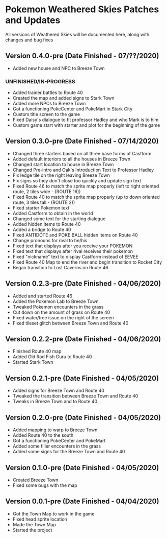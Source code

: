 # Pokemon Weathered Skies Patches and Updates
All versions of Weathered Skies will be documented here, along with changes and bug fixes

## Version 0.4.0-pre (Date Finished - 07/??/2020)
- Added new house and NPC to Breeze Town
### UNFINISHED/IN-PROGRESS
- Added trainer battles to Route 40
- Created the map and added signs to Stark Town
- Added more NPCs to Breeze Town
- Got a functioning PokeCenter and PokeMart in Stark City
- Custom title screen to the game
- Fixed Daisy's dialogue to fit professor Hadley and who Mark is to him
- Custom game start with starter and plot for the beginning of the game

## Version 0.3.0-pre (Date Finished - 07/14/2020)
- Changed three starters based on all three base forms of Castform
- Added default interiors to all the houses in Breeze Town
- Changed start location to house in Breeze Town
- Changed Pre-intro and Oak's Introduction Text to Professor Hadley
- Fix ledge tile on the right leaving Breeze Town
- Fix signs so they don't close too quickly and update sign text
- Fixed Route 46 to match the sprite map properly (left to right oriented route, 2 tiles wide - (ROUTE 16))
- Fixed Route 40 to match the sprite map properly (up to down oriented route, 3 tiles tall - (ROUTE 2))
- Fixed starter Pokemon text
- Added Castform to obtain in the world
- Changed some text for the starting dialogue
- Added hidden items to Route 40
- Added a bridge to Route 40
- Fixed ANTIDOTE and POKE BALL hidden items on Route 40
- Change pronouns for rival to he/his
- Fixed text that displays after you receive your POKEMON
- Fixed text that displays after rival receives their pokemon
- Fixed "nickname" text to display Castform instead of EEVEE
- Fixed Route 40 Map to end the river and begin transition to Rocket City
- Began transition to Lost Caverns on Route 46

## Version 0.2.3-pre (Date Finished - 04/06/2020)
- Added and started Route 46 
- Added the Pokemon Lab to Breeze Town
- Tweaked Pokemon encounters in the grass
- Cut down on the amount of grass on Route 40
- Fixed water/tree issue on the right of the screen
- Fixed tileset glitch between Breeze Town and Route 40

## Version 0.2.2-pre (Date Finished - 04/06/2020)
- Finished Route 40 map
- Added Old Rod Fish Guru to Route 40
- Started Stark Town

## Version 0.2.1-pre (Date Finished - 04/05/2020)
- Added signs for Breeze Town and Route 40
- Tweaked the transition between Breeze Town and Route 40
- Tweaks in Breeze Town and to Route 40

## Version 0.2.0-pre (Date Finished - 04/05/2020)
- Added mapping to warp to Breeze Town
- Added Route 40 to the south
- Got a functioning PokeCenter and PokeMart
- Added some filler encounters in the grass
- Added some signs for the Breeze Town and Route 40

## Version 0.1.0-pre (Date Finished - 04/05/2020)
- Created Breeze Town
- Fixed some bugs with the map

## Version 0.0.1-pre (Date Finished - 04/04/2020)
- Got the Town Map to work in the game
- Fixed head sprite location
- Made the Town Map
- Started the project
